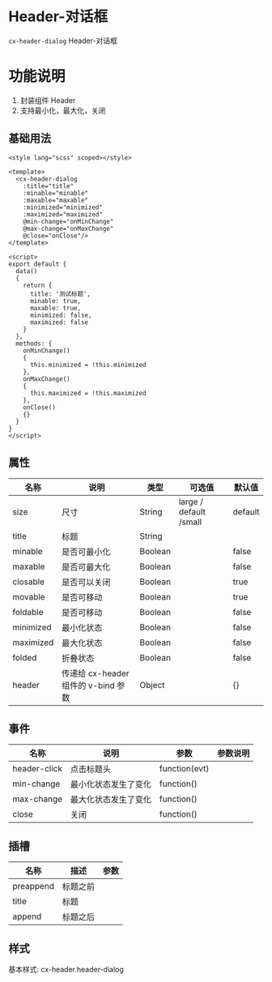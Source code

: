 # Header-对话框

`cx-header-dialog` Header-对话框

# 功能说明
  1) 封装组件 Header
  2) 支持最小化，最大化，关闭

## 基础用法

```vue
<style lang="scss" scoped></style>

<template>
  <cx-header-dialog
    :title="title"
    :minable="minable"
    :maxable="maxable"
    :minimized="minimized"
    :maximized="maximized"
    @min-change="onMinChange"
    @max-change="onMaxChange"
    @close="onClose"/>
</template>

<script>
export default {
  data()
  {
    return {
      title: '测试标题',
      minable: true,
      maxable: true,
      minimized: false,
      maximized: false
    }
  },
  methods: {
    onMinChange()
    {
      this.minimized = !this.minimized
    },
    onMaxChange()
    {
      this.maximized = !this.maximized
    },
    onClose()
    {}
  }
}
</script>
```

## 属性

| 名称 | 说明 | 类型 | 可选值 | 默认值 |
| ----- | ----- | ----- | ----- | ----- |
| size | 尺寸 | String | large / default /small | default |
| title | 标题 | String | | |
| minable | 是否可最小化 | Boolean | | false |
| maxable | 是否可最大化 | Boolean | | false |
| closable | 是否可以关闭 | Boolean | | true |
| movable | 是否可移动 | Boolean | | true |
| foldable | 是否可移动 | Boolean | | false |
| minimized | 最小化状态 | Boolean | | false |
| maximized | 最大化状态 | Boolean | | false |
| folded | 折叠状态 | Boolean | | false |
| header | 传递给 cx-header 组件的 v-bind 参数 | Object | | {} |

## 事件

| 名称 | 说明 | 参数 | 参数说明 |
| ----- | ----- | ----- | ----- |
| header-click | 点击标题头 | function(evt) | |
| min-change | 最小化状态发生了变化 | function() | |
| max-change | 最大化状态发生了变化 | function() | |
| close | 关闭 | function() | |

## 插槽

| 名称 | 描述 | 参数 |
| ---- | --- | --- |
| preappend | 标题之前 | |
| title | 标题 | |
| append | 标题之后 | |

## 样式

基本样式: cx-header.header-dialog
